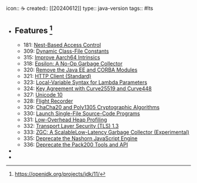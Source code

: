 icon:: ☕
created:: [[20240612]]
type:: java-version
tags:: #lts

- ## Features [^feature]
  - 181: [Nest-Based Access Control](https://openjdk.org/jeps/181)
  - 309: [Dynamic Class-File Constants](https://openjdk.org/jeps/309)
  - 315: [Improve Aarch64 Intrinsics](https://openjdk.org/jeps/315)
  - 318: [Epsilon: A No-Op Garbage Collector](https://openjdk.org/jeps/318)
  - 320: [Remove the Java EE and CORBA Modules](https://openjdk.org/jeps/320)
  - 321: [HTTP Client (Standard)](https://openjdk.org/jeps/321)
  - 323: [Local-Variable Syntax for Lambda Parameters](https://openjdk.org/jeps/323)
  - 324: [Key Agreement with Curve25519 and Curve448](https://openjdk.org/jeps/324)
  - 327: [Unicode 10](https://openjdk.org/jeps/327)
  - 328: [Flight Recorder](https://openjdk.org/jeps/328)
  - 329: [ChaCha20 and Poly1305 Cryptographic Algorithms](https://openjdk.org/jeps/329)
  - 330: [Launch Single-File Source-Code Programs](https://openjdk.org/jeps/330)
  - 331: [Low-Overhead Heap Profiling](https://openjdk.org/jeps/331)
  - 332: [Transport Layer Security (TLS) 1.3](https://openjdk.org/jeps/332)
  - 333: [ZGC: A ScalableLow-Latency Garbage Collector (Experimental)](https://openjdk.org/jeps/333)
  - 335: [Deprecate the Nashorn JavaScript Engine](https://openjdk.org/jeps/335)
  - 336: [Deprecate the Pack200 Tools and API](https://openjdk.org/jeps/336)
-
- [^feature]: https://openjdk.org/projects/jdk/11/